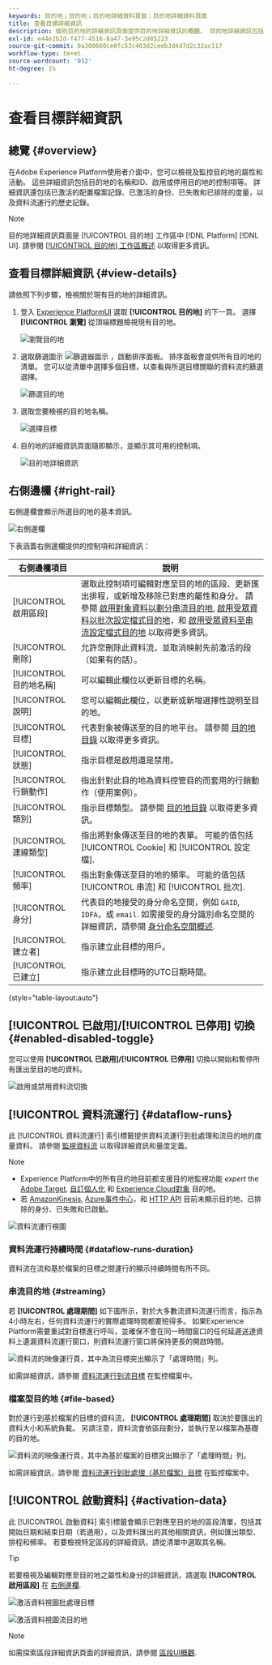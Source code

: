 ```yaml
---
keywords: 目的地；目的地；目的地詳細資料頁面；目的地詳細資料頁面
title: 查看目標詳細資訊
description: 個別目的地的詳細資訊頁面提供目的地詳細資訊的概觀。 目的地詳細資訊包括目的地名稱、ID、對應至目的地的區段，以及編輯啟用和啟用資料流的控制項。
exl-id: e44e2b2d-f477-4516-8a47-3e95c2d85223
source-git-commit: 0a300660ce0fc53c403d2ceeb3d4d7d2c32ac117
workflow-type: tm+mt
source-wordcount: '912'
ht-degree: 1%

---
```


# 查看目標詳細資訊

## 總覽 {#overview}

在Adobe Experience Platform使用者介面中，您可以檢視及監控目的地的屬性和活動。 這些詳細資訊包括目的地的名稱和ID、啟用或停用目的地的控制項等。 詳細資訊還包括已激活的配置檔案記錄、已激活的身份、已失敗和已排除的度量，以及資料流運行的歷史記錄。

>[!NOTE]
>
>目的地詳細資訊頁面是 [!UICONTROL 目的地] 工作區中 [!DNL Platform] [!DNL UI]. 請參閱 [[!UICONTROL 目的地] 工作區概述](./destinations-workspace.md) 以取得更多資訊。

## 查看目標詳細資訊 {#view-details}

請依照下列步驟，檢視關於現有目的地的詳細資訊。

1. 登入 [Experience PlatformUI](https://platform.adobe.com/) 選取 **[!UICONTROL 目的地]** 的下一頁。 選擇 **[!UICONTROL 瀏覽]** 從頂端標題檢視現有目的地。

   ![瀏覽目的地](../assets/ui/details-page/browse-destinations.png)

1. 選取篩選圖示 ![篩選器圖示](../assets/ui/details-page/filter.png) ，啟動排序面板。 排序面板會提供所有目的地的清單。 您可以從清單中選擇多個目標，以查看與所選目標關聯的資料流的篩選選擇。

   ![篩選目的地](../assets/ui/details-page/filter-destinations.png)

1. 選取您要檢視的目的地名稱。

   ![選擇目標](../assets/ui/details-page/destination-select.png)

1. 目的地的詳細資訊頁面隨即顯示，並顯示其可用的控制項。

   ![目的地詳細資訊](../assets/ui/details-page/destination-details.png)

## 右側邊欄 {#right-rail}

右側邊欄會顯示所選目的地的基本資訊。

![右側邊欄](../assets/ui/details-page/right-sidebar.png)

下表涵蓋右側邊欄提供的控制項和詳細資訊：

| 右側邊欄項目 | 說明 |
| --- | --- |
| [!UICONTROL 啟用區段] | 選取此控制項可編輯對應至目的地的區段、更新匯出排程，或新增及移除已對應的屬性和身分。 請參閱 [啟用對象資料以劃分串流目的地](./activate-segment-streaming-destinations.md), [啟用受眾資料以批次設定檔式目的地](./activate-batch-profile-destinations.md)，和 [啟用受眾資料至串流設定檔式目的地](./activate-streaming-profile-destinations.md) 以取得更多資訊。 |
| [!UICONTROL 刪除] | 允許您刪除此資料流，並取消映射先前激活的段（如果有的話）。 |
| [!UICONTROL 目的地名稱] | 可以編輯此欄位以更新目標的名稱。 |
| [!UICONTROL 說明] | 您可以編輯此欄位，以更新或新增選擇性說明至目的地。 |
| [!UICONTROL 目標] | 代表對象被傳送至的目的地平台。 請參閱 [目的地目錄](../catalog/overview.md) 以取得更多資訊。 |
| [!UICONTROL 狀態] | 指示目標是啟用還是禁用。 |
| [!UICONTROL 行銷動作] | 指出針對此目的地為資料控管目的而套用的行銷動作（使用案例）。 |
| [!UICONTROL 類別] | 指示目標類型。 請參閱 [目的地目錄](../catalog/overview.md) 以取得更多資訊。 |
| [!UICONTROL 連線類型] | 指出將對象傳送至目的地的表單。 可能的值包括 [!UICONTROL Cookie] 和 [!UICONTROL 設定檔]. |
| [!UICONTROL 頻率] | 指出對象傳送至目的地的頻率。 可能的值包括 [!UICONTROL 串流] 和 [!UICONTROL 批次]. |
| [!UICONTROL 身分] | 代表目的地接受的身分命名空間，例如 `GAID`, `IDFA`，或 `email`. 如需接受的身分識別命名空間的詳細資訊，請參閱 [身分命名空間概述](../../identity-service/namespaces.md). |
| [!UICONTROL 建立者] | 指示建立此目標的用戶。 |
| [!UICONTROL 已建立] | 指示建立此目標時的UTC日期時間。 |

{style="table-layout:auto"}

## [!UICONTROL 已啟用]/[!UICONTROL 已停用] 切換 {#enabled-disabled-toggle}

您可以使用 **[!UICONTROL 已啟用]/[!UICONTROL 已停用]** 切換以開始和暫停所有匯出至目的地的資料。

![啟用或禁用資料流切換](../assets/ui/details-page/enable-disable.png)

## [!UICONTROL 資料流運行] {#dataflow-runs}

此 [!UICONTROL 資料流運行] 索引標籤提供資料流運行到批處理和流目的地的度量資料。 請參閱 [監視資料流](monitor-dataflows.md) 以取得詳細資訊和量度定義。

>[!NOTE]
>
>* Experience Platform中的所有目的地目前都支援目的地監視功能 *expert* the [Adobe Target](/help/destinations/catalog/personalization/adobe-target-connection.md), [自訂個人化](/help/destinations/catalog/personalization/custom-personalization.md) 和 [Experience Cloud對象](/help/destinations/catalog/adobe/experience-cloud-audiences.md) 目的地。
>* 若 [AmazonKinesis](/help/destinations/catalog/cloud-storage/amazon-kinesis.md), [Azure事件中心](/help/destinations/catalog/cloud-storage/azure-event-hubs.md)，和 [HTTP API](/help/destinations/catalog/streaming/http-destination.md) 目前未顯示目的地、已排除的身分、已失敗和已啟動。


![資料流運行視圖](../assets/ui/details-page/dataflow-runs.png)

### 資料流運行持續時間 {#dataflow-runs-duration}

資料流在流和基於檔案的目標之間運行的顯示持續時間有所不同。

### 串流目的地 {#streaming}

若 **[!UICONTROL 處理期間]** 如下圖所示，對於大多數流資料流運行而言，指示為4小時左右，任何資料流運行的實際處理時間都要短得多。 如果Experience Platform需要重試對目標進行呼叫，並確保不會在同一時間窗口的任何延遲送達資料上遺漏資料流運行窗口，則資料流運行窗口將保持更長的開啟時間。

![資料流的映像運行頁，其中為流目標突出顯示了「處理時間」列。](/help/destinations/assets/ui/details-page/processing-time-dataflow-run-streaming.png)

如需詳細資訊，請參閱 [資料流運行到流目標](/help/dataflows/ui/monitor-destinations.md#dataflow-runs-for-streaming-destinations) 在監控檔案中。

### 檔案型目的地 {#file-based}

對於運行到基於檔案的目標的資料流， **[!UICONTROL 處理期間]** 取決於要匯出的資料大小和系統負載。 另請注意，資料流會依區段劃分，並執行至以檔案為基礎的目的地。

![資料流的映像運行頁，其中為基於檔案的目標突出顯示了「處理時間」列。](/help/destinations/assets/ui/details-page/processing-time-dataflow-run-file-based.png)

如需詳細資訊，請參閱 [資料流運行到批處理（基於檔案）目標](/help/dataflows/ui/monitor-destinations.md#dataflow-runs-for-batch-destinations) 在監控檔案中。

## [!UICONTROL 啟動資料] {#activation-data}

此 [!UICONTROL 啟動資料] 索引標籤會顯示已對應至目的地的區段清單，包括其開始日期和結束日期（若適用），以及資料匯出的其他相關資訊，例如匯出類型、排程和頻率。 若要檢視特定區段的詳細資訊，請從清單中選取其名稱。

>[!TIP]
>
>若要檢視及編輯對應至目的地之屬性和身分的詳細資訊，請選取 **[!UICONTROL 啟用區段]** 在 [右側邊欄](#right-rail).

![激活資料視圖批處理目標](../assets/ui/details-page/activation-data-batch.png)

![激活資料視圖流目的地](../assets/ui/details-page/activation-data-streaming.png)

>[!NOTE]
>
>如需探索區段詳細資訊頁面的詳細資訊，請參閱 [區段UI概觀](../../segmentation/ui/overview.md#segment-details).
